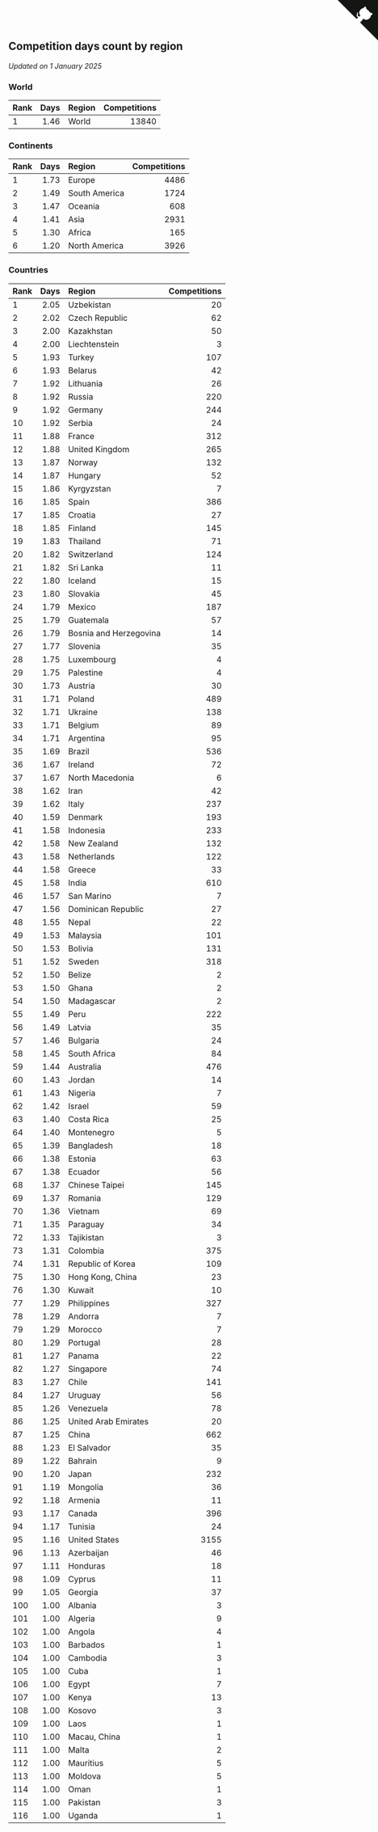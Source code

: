 ## Competition days count by region

*Updated on  1 January 2025*


### World

| Rank | Days | Region | Competitions |
| :--- | ---: | :--- | ---: |
| 1 | 1.46 | World | 13840 |

### Continents

| Rank | Days | Region | Competitions |
| :--- | ---: | :--- | ---: |
| 1 | 1.73 | Europe | 4486 |
| 2 | 1.49 | South America | 1724 |
| 3 | 1.47 | Oceania | 608 |
| 4 | 1.41 | Asia | 2931 |
| 5 | 1.30 | Africa | 165 |
| 6 | 1.20 | North America | 3926 |

### Countries

| Rank | Days | Region | Competitions |
| :--- | ---: | :--- | ---: |
| 1 | 2.05 | Uzbekistan | 20 |
| 2 | 2.02 | Czech Republic | 62 |
| 3 | 2.00 | Kazakhstan | 50 |
| 4 | 2.00 | Liechtenstein | 3 |
| 5 | 1.93 | Turkey | 107 |
| 6 | 1.93 | Belarus | 42 |
| 7 | 1.92 | Lithuania | 26 |
| 8 | 1.92 | Russia | 220 |
| 9 | 1.92 | Germany | 244 |
| 10 | 1.92 | Serbia | 24 |
| 11 | 1.88 | France | 312 |
| 12 | 1.88 | United Kingdom | 265 |
| 13 | 1.87 | Norway | 132 |
| 14 | 1.87 | Hungary | 52 |
| 15 | 1.86 | Kyrgyzstan | 7 |
| 16 | 1.85 | Spain | 386 |
| 17 | 1.85 | Croatia | 27 |
| 18 | 1.85 | Finland | 145 |
| 19 | 1.83 | Thailand | 71 |
| 20 | 1.82 | Switzerland | 124 |
| 21 | 1.82 | Sri Lanka | 11 |
| 22 | 1.80 | Iceland | 15 |
| 23 | 1.80 | Slovakia | 45 |
| 24 | 1.79 | Mexico | 187 |
| 25 | 1.79 | Guatemala | 57 |
| 26 | 1.79 | Bosnia and Herzegovina | 14 |
| 27 | 1.77 | Slovenia | 35 |
| 28 | 1.75 | Luxembourg | 4 |
| 29 | 1.75 | Palestine | 4 |
| 30 | 1.73 | Austria | 30 |
| 31 | 1.71 | Poland | 489 |
| 32 | 1.71 | Ukraine | 138 |
| 33 | 1.71 | Belgium | 89 |
| 34 | 1.71 | Argentina | 95 |
| 35 | 1.69 | Brazil | 536 |
| 36 | 1.67 | Ireland | 72 |
| 37 | 1.67 | North Macedonia | 6 |
| 38 | 1.62 | Iran | 42 |
| 39 | 1.62 | Italy | 237 |
| 40 | 1.59 | Denmark | 193 |
| 41 | 1.58 | Indonesia | 233 |
| 42 | 1.58 | New Zealand | 132 |
| 43 | 1.58 | Netherlands | 122 |
| 44 | 1.58 | Greece | 33 |
| 45 | 1.58 | India | 610 |
| 46 | 1.57 | San Marino | 7 |
| 47 | 1.56 | Dominican Republic | 27 |
| 48 | 1.55 | Nepal | 22 |
| 49 | 1.53 | Malaysia | 101 |
| 50 | 1.53 | Bolivia | 131 |
| 51 | 1.52 | Sweden | 318 |
| 52 | 1.50 | Belize | 2 |
| 53 | 1.50 | Ghana | 2 |
| 54 | 1.50 | Madagascar | 2 |
| 55 | 1.49 | Peru | 222 |
| 56 | 1.49 | Latvia | 35 |
| 57 | 1.46 | Bulgaria | 24 |
| 58 | 1.45 | South Africa | 84 |
| 59 | 1.44 | Australia | 476 |
| 60 | 1.43 | Jordan | 14 |
| 61 | 1.43 | Nigeria | 7 |
| 62 | 1.42 | Israel | 59 |
| 63 | 1.40 | Costa Rica | 25 |
| 64 | 1.40 | Montenegro | 5 |
| 65 | 1.39 | Bangladesh | 18 |
| 66 | 1.38 | Estonia | 63 |
| 67 | 1.38 | Ecuador | 56 |
| 68 | 1.37 | Chinese Taipei | 145 |
| 69 | 1.37 | Romania | 129 |
| 70 | 1.36 | Vietnam | 69 |
| 71 | 1.35 | Paraguay | 34 |
| 72 | 1.33 | Tajikistan | 3 |
| 73 | 1.31 | Colombia | 375 |
| 74 | 1.31 | Republic of Korea | 109 |
| 75 | 1.30 | Hong Kong, China | 23 |
| 76 | 1.30 | Kuwait | 10 |
| 77 | 1.29 | Philippines | 327 |
| 78 | 1.29 | Andorra | 7 |
| 79 | 1.29 | Morocco | 7 |
| 80 | 1.29 | Portugal | 28 |
| 81 | 1.27 | Panama | 22 |
| 82 | 1.27 | Singapore | 74 |
| 83 | 1.27 | Chile | 141 |
| 84 | 1.27 | Uruguay | 56 |
| 85 | 1.26 | Venezuela | 78 |
| 86 | 1.25 | United Arab Emirates | 20 |
| 87 | 1.25 | China | 662 |
| 88 | 1.23 | El Salvador | 35 |
| 89 | 1.22 | Bahrain | 9 |
| 90 | 1.20 | Japan | 232 |
| 91 | 1.19 | Mongolia | 36 |
| 92 | 1.18 | Armenia | 11 |
| 93 | 1.17 | Canada | 396 |
| 94 | 1.17 | Tunisia | 24 |
| 95 | 1.16 | United States | 3155 |
| 96 | 1.13 | Azerbaijan | 46 |
| 97 | 1.11 | Honduras | 18 |
| 98 | 1.09 | Cyprus | 11 |
| 99 | 1.05 | Georgia | 37 |
| 100 | 1.00 | Albania | 3 |
| 101 | 1.00 | Algeria | 9 |
| 102 | 1.00 | Angola | 4 |
| 103 | 1.00 | Barbados | 1 |
| 104 | 1.00 | Cambodia | 3 |
| 105 | 1.00 | Cuba | 1 |
| 106 | 1.00 | Egypt | 7 |
| 107 | 1.00 | Kenya | 13 |
| 108 | 1.00 | Kosovo | 3 |
| 109 | 1.00 | Laos | 1 |
| 110 | 1.00 | Macau, China | 1 |
| 111 | 1.00 | Malta | 2 |
| 112 | 1.00 | Mauritius | 5 |
| 113 | 1.00 | Moldova | 5 |
| 114 | 1.00 | Oman | 1 |
| 115 | 1.00 | Pakistan | 3 |
| 116 | 1.00 | Uganda | 1 |


<a href="https://github.com/JustinTimeCuber/wca_statistics" class="github-corner" aria-label="View source on Github"><svg width="80" height="80" viewBox="0 0 250 250" style="fill:#151513; color:#fff; position: absolute; top: 0; border: 0; right: 0;" aria-hidden="true"><path d="M0,0 L115,115 L130,115 L142,142 L250,250 L250,0 Z"></path><path d="M128.3,109.0 C113.8,99.7 119.0,89.6 119.0,89.6 C122.0,82.7 120.5,78.6 120.5,78.6 C119.2,72.0 123.4,76.3 123.4,76.3 C127.3,80.9 125.5,87.3 125.5,87.3 C122.9,97.6 130.6,101.9 134.4,103.2" fill="currentColor" style="transform-origin: 130px 106px;" class="octo-arm"></path><path d="M115.0,115.0 C114.9,115.1 118.7,116.5 119.8,115.4 L133.7,101.6 C136.9,99.2 139.9,98.4 142.2,98.6 C133.8,88.0 127.5,74.4 143.8,58.0 C148.5,53.4 154.0,51.2 159.7,51.0 C160.3,49.4 163.2,43.6 171.4,40.1 C171.4,40.1 176.1,42.5 178.8,56.2 C183.1,58.6 187.2,61.8 190.9,65.4 C194.5,69.0 197.7,73.2 200.1,77.6 C213.8,80.2 216.3,84.9 216.3,84.9 C212.7,93.1 206.9,96.0 205.4,96.6 C205.1,102.4 203.0,107.8 198.3,112.5 C181.9,128.9 168.3,122.5 157.7,114.1 C157.9,116.9 156.7,120.9 152.7,124.9 L141.0,136.5 C139.8,137.7 141.6,141.9 141.8,141.8 Z" fill="currentColor" class="octo-body"></path></svg></a><style>.github-corner:hover .octo-arm{animation:octocat-wave 560ms ease-in-out}@keyframes octocat-wave{0%,100%{transform:rotate(0)}20%,60%{transform:rotate(-25deg)}40%,80%{transform:rotate(10deg)}}@media (max-width:500px){.github-corner:hover .octo-arm{animation:none}.github-corner .octo-arm{animation:octocat-wave 560ms ease-in-out}}</style>
